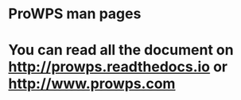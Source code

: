 # ProWPS man pages
# You can read all the document on http://prowps.readthedocs.io or http://www.prowps.com

